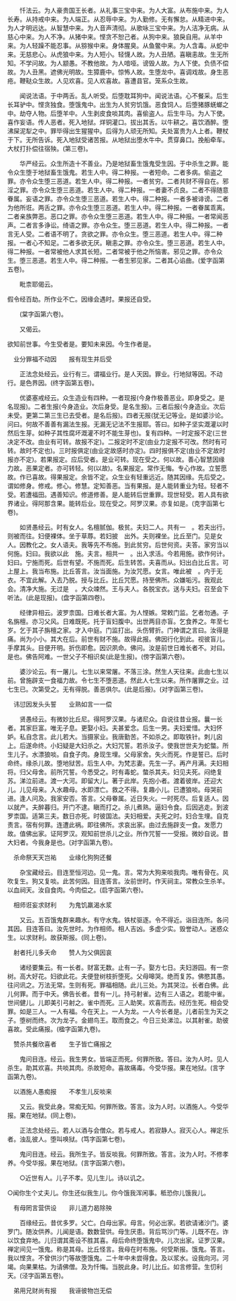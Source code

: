 <!-- { "loadSidebar": true } -->
　　忏法云。为人豪贵国王长者。从礼事三宝中来。为人大富。从布施中来。为人长寿。从持戒中来。为人端正。从忍辱中来。为人勤修。无有懈怠。从精进中来。为人才明远达。从智慧中来。为人音声清彻。从歌咏三宝中来。为人洁净无病。从慈心中来。为人不净。从猪中来。悭贪不恕己者。从狗中来。狼戾自用。从羊中来。为人轻躁不能忍事。从猕猴中来。身体腥臭。从鱼鳖中来。为人含毒。从蛇中来。无慈悲心。从虎狼中来。为人短小。轻懱人故。为人丑陋。喜瞋恚故。生无所知。不学问故。为人颛愚。不教他故。为人喑哑。谤毁人故。为人下使。负债不偿故。为人丑黑。遮佛光明故。生獐鹿中。惊怖人故。生堕龙中。喜调戏故。身生恶疮。鞭鞑众生故。人见欢喜。见人欢喜故。喜遭县官。笼系众生故。

　　闻说法语。于中两舌。乱人听受。后堕耽耳狗中。闻说法语。心不餐采。后生长耳驴中。悭贪独食。堕饿鬼中。出生为人贫穷饥饿。恶食饲人。后堕猪豚蜣螂之中。劫夺人物。后堕羊中。人生剥皮食啖其肉。喜偷盗人。后生牛马。为人下使。喜作妄语。传人恶者。死入地狱。烊铜灌口。拔出其舌。以牛耕之。喜饮酒醉。堕沸屎泥犁之中。罪毕得出生猩猩中。后得为人顽无所知。夫处富贵为人上者。鞭杖于下。无所告诉。死入地狱受诸苦报。从地狱出堕水牛中。贯穿鼻口。挽船牵车。大杖打扑偿往宿殃。(第三卷)。

　　华严经云。众生所造十不善业。乃是地狱畜生饿鬼受生因。于中杀生之罪。能令众生堕于地狱畜生饿鬼。若生人中。得二种报。一者短命。二者多病。偷盗之罪。亦令众生堕三恶道。若生人中。得二种报。一者贫穷。二者共财不得自在。邪淫之罪。亦令众生堕三恶道。若生人中。得二种报。一者妻不贞良。二者不得随意眷属。妄语之罪。亦令众生堕三恶道。若生人中。得二种报。一者多被诽谤。二者为他所诳。两舌之罪。亦令众生堕三恶道。若生人中。得二种报。一者眷属乖离。二者亲族弊恶。恶口之罪。亦令众生堕三恶道。若生人中。得二种报。一者常闻恶声。二者言多诤讼。绮语之罪。亦令众生。堕三恶道。若生人中。得二种报。一者言无人受。二者语不明了。贪欲之罪。亦令众生。堕三恶道。若生人中。得二种报。一者心不知足。二者多欲无厌。瞋恚之罪。亦令众生。堕三恶道。若生人中。得二种报。一者常被他人求其长短。二者常被于他之所恼害。邪见之罪。亦令众生。堕三恶道。若生人中。得二种报。一者生邪见家。二者其心谄曲。(爱字函第五卷)。

　　毗柰耶偈云。

假令经百劫。所作业不亡。因缘会遇时。果报还自受。

　　(棠字函第六卷)。

　　又偈云。

欲知前世事。今生受者是。要知未来因。今生作者是。

　业分罪福不动因　　报有现生并后受

　　正法念处经云。业行有三。谓福业行。是人天因。罪业。行地狱等因。不动行。是色界因。(终字函第五卷)。

　　优婆塞戒经云。众生造业有四种。一者现报(今身作极善恶业。即身受之。是名现报)。二者生报(今身造业。次后身受。是名生报)。三者后报(今身造业。次后未受。更第二第三生已去受者。是名后报)。四者无报(犹无记等业。是如婆沙论。问曰。何故不善善有漏法生报。无漏无记法不生报耶。答曰。如种子坚实溉灌以时然后生芽。如种子其性腐坏溉灌不时不能生芽也)。复有四种。一时定报不定(三世决定不改。由业有可转。故报不定)。二报定时不定(由业力定报不可改。然时有可转。故时不定也)。三时报俱定(由业定故感时亦定)。四时报俱不定(由业不定故时报亦不定)。若果报定。应后受者。是业可转。现在受之。何以故。善心智慧因缘力故。恶果定者。亦可转轻。何(以故)。名果报定。常作无悔。专心作故。立誓愿故。作已喜故。得果报定。余皆不定。众生业有轻重远近。随其因缘。先后受之。谓如修身。修戒。修心。修慧。定知善恶。当有果报。是人能转重业为轻。轻者不受。若遭福田。遇善知识。修道修善。是人能转后世重罪。现世轻受。若人具有欲界诸业。得阿那含果。能转后业。现在受之。阿罗汉果。亦复如是。(克字函第七卷)。

　　如贤愚经云。时有女人。名檀腻伽。极贫。夫妇二人。共有一　。若夫出行。则被而往。妇便裸体。坐于草蓐。若妇披　出外。夫则裸坐。比丘至门。见是女人。因教化之。女人语夫。我等先不布施。到此贫穷。后世何资。夫答。家穷当以何施。妇曰。我欲以此　施。夫言。相共一　。出入求活。今若用施。欲作何计。妇曰。宁施而死。后世有望。不施而死。后生转苦。夫喜而从。妇出白比丘言。可上屋上。我当布施。比丘答言。汝当面施。为汝咒愿。女言。唯此被　。内于无衣。不宜此解。入去乃脱。授与比丘。比丘咒愿。持至佛所。众嫌垢污。我观此会。清净大施。无过是　。大众竦然。王与夫人。各脱宝衣。送与夫妇。召至会下听法。(此是现报)。(盘字函第四卷)。

　　经律异相云。波罗柰国。日难长者大富。为人悭嫉。常敕门监。乞者勿通。子名旃檀。亦习父风。日难既死。托于盲妇腹中。出世两目亦盲。乞食养之。年至七岁。乞于其子旃檀之家。才入中庭。门监打出。头伤臂折。门神谓之言曰。汝得是痛。尚为小小。其大在后。前世有财不施。故得此报。佛因行化到此。视彼盲儿。手摩其头。目便开明。折伤即愈。因识夙命。佛问。汝是前世日难长者不。对曰。是也。佛告阿难。一世父子不相识矣(此是生报)。(傍字函第六卷)。

　　婆沙论云。有一屠儿。七生以来常屠。不落三涂。然生人天往来。此由七生以前。曾施辟支一食福力故。令七生不堕恶道。然此人七生以来。所作屠罪之业。过七生已。次第受之。无有得脱。善恶俱尔。(此是后报)。(对字函第三卷)。

　讳愆因发头头誓　　业熟如言一一偿

　　贤愚经云。有微妙比丘尼。得阿罗汉果。与诸尼众。自说往昔业报。曩一长者。其家巨富。唯无子息。更娶小妇。夫甚爱念。后生一男。夫妇爱惜。大妇怀妒。私自念言。此儿若大。当摄家业。我唐勤苦。不如杀之。即取铁针。刺儿囟上。后遂命终。小妇疑是大妇杀之。大妇咒誓。若杀汝子。使我世世夫为蛇螫。所生儿子。水漂狼啖。自食子肉。身现生埋。父母家舍。失火而死。作是誓已。后时命终。缘杀儿故。堕地狱苦。后生人中。为梵志妻。先生一子。再产月满。夫妇相将。归父母舍。前所咒誓。今悉受之。时有毒蛇。螫杀其夫。妇见夫死。闷绝复苏。涕泣前进。渡一大河。即留大儿。著于此岸。先抱小者。渡着彼岸。还迎大儿。儿见母来。入水趣母。水即漂亡。救之不得。复趣小儿。已遭狼啖。母哭前进。逢人问及。我家安否。答言。父母眷属。近日失火。一时死尽。后复适人。因以就产。夫醉暮归。开门不逮。瞋而打之。杀儿煮熟。逼妇令食。后因逃走。到波罗柰国。适第三夫。数日亦死。时彼国法。夫妇相爱。夫死之时。妇合生埋。自克责言。宿有何罪。连遭此祸。即往佛所。求哀出家。由过去施辟支一食。发愿力故。值佛出家。证阿罗汉。观知前世杀儿之业。所作咒誓一一受报。微妙自说。昔大妇者。今我身是也。(对字函第九卷)。

　杀命祭天天岂祐　　业缘化狗狗还餐

　　杂宝藏经云。目连至恒河边。见一鬼。言。常为大狗来啖我肉。唯有骨在。风吹复生。狗又复啖。此苦何因。目连答言。汝前世时。作天祠主。常教众生杀羊。以血祠天。汝自食肉。今肉偿之。(启字函第六卷)。

　相师诳妄求财利　　为鬼饥羸渴水浆

　　又云。五百饿鬼群来趣水。有守水鬼。铁杖驱逐。令不得近。诣目连所。各问其因。目连答曰。汝先世时。为作相师。相人吉凶。多虚少实。毁誉动人。迷惑众生。以求财利。故获斯报。(同上卷)。

　射者托儿多夭命　　赞人为父俱因哀

　　诸经要集云。有一长者。财富无数。止有一子。娶方七日。夫妇游园。有一奈树。高大好花。妇欲此花。夫便登树枝折堕死。父母嗥哭。绝而复苏。佛愍其愚。往问讯之。万法无常。生则有死。罪福相随。此儿三处。为其哭泣。长者白佛。此儿何罪。而于中夭。佛告长者。昔有一儿。持弓射雀。边有三人语之。若能中雀。世间健儿。儿即美引弓射之。雀中而死。三人助笑。欢喜而去。经历生死。相会受罪。如是三人。一人有福。今在天上。一人为龙。一人今长者是。儿者前生为天之子。堕树而终。次为龙子。金翅鸟王。取而食之。今日三处涕泣。以其射雀。助彼喜故。受此痛报。(楹字函第九卷)。

　赞杀共餐欣喜者　　生子皆亡痛报之

　　鬼问目连。经云。我生男女。皆端正而死。何罪所致。答曰。汝为人时。见人杀生。助其欢喜。共啖其肉。杀故短命。喜故痛毒。今受华报。果在地狱。(言字函第九卷)。

　以酒施人愚痴报　　不孝生儿反啖来

　　又云。我受此身。常痴无知。何罪所致。答言。汝为人时。以酒施人。今受华报。果在地狱。(同上卷)。

　　正法念处经云。若人以酒与会僧众。若与戒人。若寂静人。寂灭心人。禅定乐者。浊乱彼人。堕叫唤狱。(笃字函第七卷)。

　　鬼问目连。经云。我所生子。皆反啖我。何罪所致。答言。汝为人时。不修孝养。今受华报。果在地狱。(言字函第六卷)。

　　○近世有人。儿子不孝。见儿生儿。诗以讥之。

○闻你生个丈夫儿。你生还似我生儿。你今饿我浑闲事。秪恐你儿饿我儿。

　有母罔言营供设　　非儿道力曷除殃

　　百缘经云。昔优多罗。父亡。白母出家。母言。何必出家。若欲请诸沙门。婆罗门。随汝供养。儿闻是语。数数营供。母生厌患。背后骂沙门等。儿既不在。诈以饮食弃地。儿归谓其斋设不胜其喜。母后命终堕饿鬼中。儿次出家。证罗汉果。禅定间见一饿鬼。称是其母。比丘怪言。我母在时布施。何受斯报。饿鬼。答言。我以悭贪。不曾供沙门等故堕饿鬼。二十年中未尝得食。及以浆水。设我向河。河竭。向果果枯。为请佛僧。及为忏悔。当脱此身。时儿比丘。如言修营。生忉利天。(泾字函第五卷)。

　弟用兄财尚有报　　我诬彼物岂无偿

